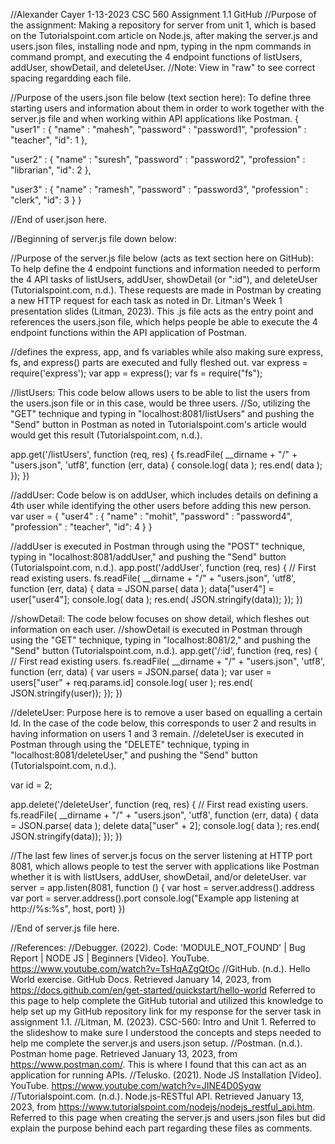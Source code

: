 //Alexander Cayer 1-13-2023 CSC 560 Assignment 1.1 GitHub
//Purpose of the assignment: Making a repository for server from unit 1, which is based on the Tutorialspoint.com article on Node.js, after making the server.js and users.json files, installing node and npm, typing in the npm commands in command prompt, and executing the 4 endpoint functions of listUsers, addUser, showDetail, and deleteUser.
//Note: View in "raw" to see correct spacing regardding each file.

//Purpose of the users.json file below (text section here): To define three starting users and information about them in order to work together with the server.js file and when working within API applications like Postman.
{
   "user1" : {
      "name" : "mahesh",
      "password" : "password1",
      "profession" : "teacher",
      "id": 1
   },
   
   "user2" : {
      "name" : "suresh",
      "password" : "password2",
      "profession" : "librarian",
      "id": 2
   },
   
   "user3" : {
      "name" : "ramesh",
      "password" : "password3",
      "profession" : "clerk",
      "id": 3
   }
}

//End of user.json here.

//Beginning of server.js file down below:

//Purpose of the server.js file below (acts as text section here on GitHub): To help define the 4 endpoint functions and information needed to perform the 4 API tasks of listUsers, addUser, showDetail (or ":id"), and deleteUser (Tutorialspoint.com, n.d.). These requests are made in Postman by creating a new HTTP request for each task as noted in Dr. Litman's Week 1 presentation slides (Litman, 2023). This .js file acts as the entry point and references the users.json file, which helps people be able to execute the 4 endpoint functions within the API application of Postman.

//defines the express, app, and fs variables while also making sure express, fs, and express() parts are executed and fully fleshed out.
var express = require('express');
var app = express();
var fs = require("fs");

//listUsers: This code below allows users to be able to list the users from the users.json file or in this case, would be three users.
//So, utilizing the "GET" technique and typing in "localhost:8081/listUsers" and pushing the "Send" button in Postman as noted in Tutorialspoint.com's article would would get this result (Tutorialspoint.com, n.d.).

app.get('/listUsers', function (req, res) {
   fs.readFile( __dirname + "/" + "users.json", 'utf8', function (err, data) {
      console.log( data );
      res.end( data );
   });
})

//addUser: Code below is on addUser, which includes details on defining a 4th user while identifying the other users before adding this new person.
var user = {
   "user4" : {
      "name" : "mohit",
      "password" : "password4",
      "profession" : "teacher",
      "id": 4
   }
}

//addUser is executed in Postman through using the "POST" technique, typing in "localhost:8081/addUser," and pushing the "Send" button (Tutorialspoint.com, n.d.).
app.post('/addUser', function (req, res) {
   // First read existing users.
   fs.readFile( __dirname + "/" + "users.json", 'utf8', function (err, data) {
      data = JSON.parse( data );
      data["user4"] = user["user4"];
      console.log( data );
      res.end( JSON.stringify(data));
   });
})

//showDetail: The code below focuses on show detail, which fleshes out information on each user.
//showDetail is executed in Postman through using the "GET" technique, typing in "localhost:8081/2," and pushing the "Send" button (Tutorialspoint.com, n.d.).
app.get('/:id', function (req, res) {
   // First read existing users.
   fs.readFile( __dirname + "/" + "users.json", 'utf8', function (err, data) {
      var users = JSON.parse( data );
      var user = users["user" + req.params.id] 
      console.log( user );
      res.end( JSON.stringify(user));
   });
})

//deleteUser: Purpose here is to remove a user based on equalling a certain Id. In the case of the code below, this corresponds to user 2 and results in having information on users 1 and 3 remain.
//deleteUser is executed in Postman through using the "DELETE" technique, typing in "localhost:8081/deleteUser," and pushing the "Send" button (Tutorialspoint.com, n.d.).

var id = 2;

app.delete('/deleteUser', function (req, res) {
   // First read existing users.
   fs.readFile( __dirname + "/" + "users.json", 'utf8', function (err, data) {
      data = JSON.parse( data );
      delete data["user" + 2];
      console.log( data );
      res.end( JSON.stringify(data));
   });
})


//The last few lines of server.js focus on the server listening at HTTP port 8081, which allows people to test the server with applications like Postman whether it is with listUsers, addUser, showDetail, and/or deleteUser.
var server = app.listen(8081, function () {
   var host = server.address().address
   var port = server.address().port
   console.log("Example app listening at http://%s:%s", host, port)
})

//End of server.js file here.

//References:
//Debugger. (2022). Code: 'MODULE_NOT_FOUND' | Bug Report | NODE JS | Beginners [Video]. YouTube. https://www.youtube.com/watch?v=TsHqAZgQtOc
//GitHub. (n.d.). Hello World exercise. GitHub Docs. Retrieved January 14, 2023, from https://docs.github.com/en/get-started/quickstart/hello-world
Referred to this page to help complete the GitHub tutorial and utilized this knowledge to help set up my GitHub repository link for my response for the server task in assignment 1.1.
//Litman, M. (2023). CSC-560: Intro and Unit 1. Referred to the slideshow to make sure I understood the concepts and steps needed to help me complete the server.js and users.json setup.
//Postman. (n.d.). Postman home page. Retrieved January 13, 2023, from https://www.postman.com/. This is where I found that this can act as an application for running APIs.
//Telusko. (2021). Node JS Installation [Video]. YouTube. https://www.youtube.com/watch?v=JINE4D0Syqw
//Tutorialspoint.com. (n.d.). Node.js-RESTful API. Retrieved January 13, 2023, from https://www.tutorialspoint.com/nodejs/nodejs_restful_api.htm. Referred to this page when creating the server.js and users.json files but did explain the purpose behind each part regarding these files as comments.
